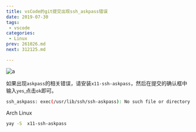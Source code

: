 ```yaml
---
title: vsCode的git提交出现ssh_askpass错误
date: 2019-07-30
tags:
 - vscode
categories:
 - Linux
prev: 261026.md
next: 312125.md

---
```


![a](https://fastly.jsdelivr.net/gh/qbmzc/images/2021/202111231049028.png)

<!-- more -->

如果出现`askpass`的相关错误，请安装`x11-ssh-askpass`，然后在提交的确认框中输入`yes`,点击`ok`即可。

```bash
ssh_askpass: exec(/usr/lib/ssh/ssh-askpass): No such file or directory
```

Arch Linux

```bash
yay -S  x11-ssh-askpass
```
